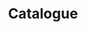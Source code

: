 ---
title: "Catalogue"
layout: objects-page
order: 50
nextPage: /catalogue/a_vessels/i_ancient/1_core-formed/1_pharonic/1_amphoriskoi/
---